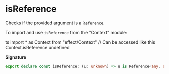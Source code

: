 # isReference

Checks if the provided argument is a `Reference`.

To import and use `isReference` from the "Context" module:

ts
import \* as Context from "effect/Context"
// Can be accessed like this
Context.isReference
undefined

**Signature**

```ts
export declare const isReference: (u: unknown) => u is Reference<any, any>
```
